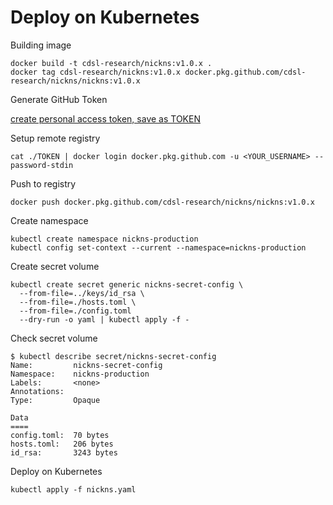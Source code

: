 # Deploy on Kubernetes

Building image

```
docker build -t cdsl-research/nickns:v1.0.x .
docker tag cdsl-research/nickns:v1.0.x docker.pkg.github.com/cdsl-research/nickns/nickns:v1.0.x
```

Generate GitHub Token

[create personal access token, save as TOKEN](https://github.com/settings/tokens)

Setup remote registry

```
cat ./TOKEN | docker login docker.pkg.github.com -u <YOUR_USERNAME> --password-stdin
```

Push to registry

```
docker push docker.pkg.github.com/cdsl-research/nickns/nickns:v1.0.x
```

Create namespace

```
kubectl create namespace nickns-production
kubectl config set-context --current --namespace=nickns-production
```

Create secret volume

```
kubectl create secret generic nickns-secret-config \
  --from-file=../keys/id_rsa \
  --from-file=./hosts.toml \
  --from-file=./config.toml
  --dry-run -o yaml | kubectl apply -f -
```

Check secret volume

```
$ kubectl describe secret/nickns-secret-config
Name:         nickns-secret-config
Namespace:    nickns-production
Labels:       <none>
Annotations:
Type:         Opaque

Data
====
config.toml:  70 bytes
hosts.toml:   206 bytes
id_rsa:       3243 bytes
```

Deploy on Kubernetes

```
kubectl apply -f nickns.yaml
```


